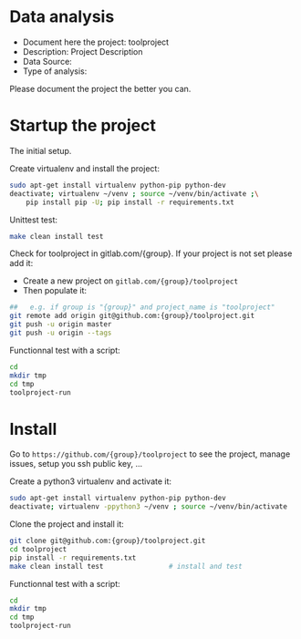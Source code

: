 # Data analysis
- Document here the project: toolproject
- Description: Project Description
- Data Source:
- Type of analysis:

Please document the project the better you can.

# Startup the project

The initial setup.

Create virtualenv and install the project:
```bash
sudo apt-get install virtualenv python-pip python-dev
deactivate; virtualenv ~/venv ; source ~/venv/bin/activate ;\
    pip install pip -U; pip install -r requirements.txt
```

Unittest test:
```bash
make clean install test
```

Check for toolproject in gitlab.com/{group}.
If your project is not set please add it:

- Create a new project on `gitlab.com/{group}/toolproject`
- Then populate it:

```bash
##   e.g. if group is "{group}" and project_name is "toolproject"
git remote add origin git@github.com:{group}/toolproject.git
git push -u origin master
git push -u origin --tags
```

Functionnal test with a script:

```bash
cd
mkdir tmp
cd tmp
toolproject-run
```

# Install

Go to `https://github.com/{group}/toolproject` to see the project, manage issues,
setup you ssh public key, ...

Create a python3 virtualenv and activate it:

```bash
sudo apt-get install virtualenv python-pip python-dev
deactivate; virtualenv -ppython3 ~/venv ; source ~/venv/bin/activate
```

Clone the project and install it:

```bash
git clone git@github.com:{group}/toolproject.git
cd toolproject
pip install -r requirements.txt
make clean install test                # install and test
```
Functionnal test with a script:

```bash
cd
mkdir tmp
cd tmp
toolproject-run
```
